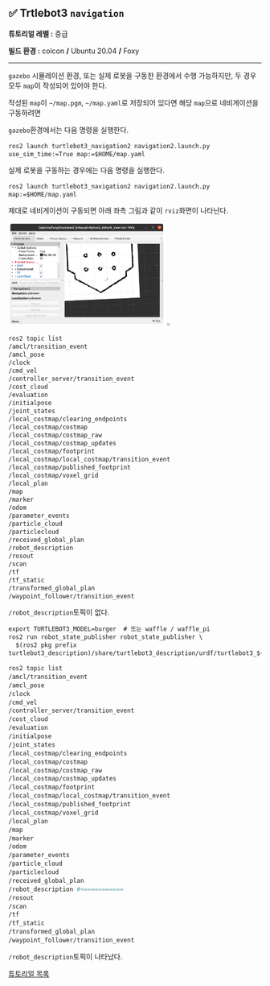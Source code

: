

## ✅ Trtlebot3 `navigation`

**튜토리얼 레벨 :**  중급

**빌드 환경 :**  colcon **/** Ubuntu 20.04 **/** Foxy

---

`gazebo` 시뮬레이션 환경, 또는 실제 로봇을 구동한 환경에서 수행 가능하지만, 두 경우 모두 `map`이 작성되어 있어야 한다.

작성된 `map`이 `~/map.pgm`, `~/map.yaml`로 저장되어 있다면 해당 `map`으로 네비게이션을 구동하려면

`gazebo`환경에서는 다음 명령을 실행한다.

```
ros2 launch turtlebot3_navigation2 navigation2.launch.py use_sim_time:=True map:=$HOME/map.yaml
```

실제 로봇을 구동하는 경우에는 다음 명령을 실행한다.

```
ros2 launch turtlebot3_navigation2 navigation2.launch.py map:=$HOME/map.yaml
```

제대로 네비게이션이 구동되면 아래 좌측 그림과 같이 `rviz`화면이 나타난다.

<img src="./img/after_robot_description.png" style="zoom:30.5%;" /> <img src="/home/gnd0/ros2tutorial/navigation/img/2d_pose_estimate.png" style="zoom:30.5%;" />

```
ros2 topic list 
/amcl/transition_event
/amcl_pose
/clock
/cmd_vel
/controller_server/transition_event
/cost_cloud
/evaluation
/initialpose
/joint_states
/local_costmap/clearing_endpoints
/local_costmap/costmap
/local_costmap/costmap_raw
/local_costmap/costmap_updates
/local_costmap/footprint
/local_costmap/local_costmap/transition_event
/local_costmap/published_footprint
/local_costmap/voxel_grid
/local_plan
/map
/marker
/odom
/parameter_events
/particle_cloud
/particlecloud
/received_global_plan
/robot_description
/rosout
/scan
/tf
/tf_static
/transformed_global_plan
/waypoint_follower/transition_event
```



`/robot_description`토픽이 없다.



```
export TURTLEBOT3_MODEL=burger  # 또는 waffle / waffle_pi
ros2 run robot_state_publisher robot_state_publisher \
  $(ros2 pkg prefix turtlebot3_description)/share/turtlebot3_description/urdf/turtlebot3_${TURTLEBOT3_MODEL}.urdf

```

```bash
ros2 topic list 
/amcl/transition_event
/amcl_pose
/clock
/cmd_vel
/controller_server/transition_event
/cost_cloud
/evaluation
/initialpose
/joint_states
/local_costmap/clearing_endpoints
/local_costmap/costmap
/local_costmap/costmap_raw
/local_costmap/costmap_updates
/local_costmap/footprint
/local_costmap/local_costmap/transition_event
/local_costmap/published_footprint
/local_costmap/voxel_grid
/local_plan
/map
/marker
/odom
/parameter_events
/particle_cloud
/particlecloud
/received_global_plan
/robot_description #<===========
/rosout
/scan
/tf
/tf_static
/transformed_global_plan
/waypoint_follower/transition_event
```

`/robot_description`토픽이 나타났다.





[튜토리얼 목록](../README.md) 
